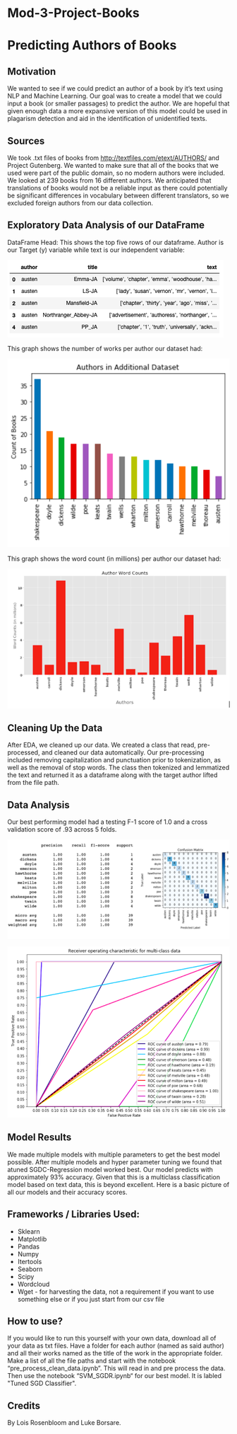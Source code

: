 # Mod-3-Project-Books

# Predicting Authors of Books

## Motivation
We wanted to see if we could predict an author of a book by it’s text using NLP and Machine Learning. Our goal was to create a model that we could input a book (or smaller passages) to predict the author.  We are hopeful that given enough data a more expansive version of this model could be used in plagarism detection and aid in the identification of unidentified texts.
## Sources
We took .txt files of books from http://textfiles.com/etext/AUTHORS/ and Project Gutenberg. We wanted to make sure that all of the books that we used were part of the public domain, so no modern authors were included. We looked at 239 books from 16 different authors. We anticipated that translations of books would not be a reliable input as there could potentially be significant differences in vocabulary between different translators, so we excluded foreign authors from our data collection.
## Exploratory Data Analysis of our DataFrame
DataFrame Head: This shows the top five rows of our dataframe. Author is our Target (y) variable while text is our independent variable: 

![image of dataframe head](/Screen%20Shot%202019-03-29%20at%2011.23.03%20AM.png)

This graph shows the number of works per author our dataset had:

![image of graph of work counts per author](/Screen%20Shot%202019-03-29%20at%201.11.14%20PM.png)

This graph shows the word count (in millions) per author our dataset had: 

![image of graph of word counts per author](/Screen%20Shot%202019-03-29%20at%201.10.31%20PM.png)

## Cleaning Up the Data
After EDA, we cleaned up our data. We created a class that read, pre-processed, and cleaned our data automatically. Our pre-processing included removing capitalization and punctuation prior to tokenization, as well as the removal of stop words. The class then tokenized and lemmatized the text and returned it as a dataframe along with the target author lifted from the file path.

## Data Analysis
Our best performing model had a testing F-1 score of 1.0 and a cross validation score of .93 across 5 folds.

![image of best model outcomes](/Screen%20Shot%202019-03-29%20at%201.12.01%20PM.png)

![image of AOC of best model](/Screen%20Shot%202019-03-29%20at%201.12.24%20PM.png)

## Model Results
We made multiple models with multiple parameters to get the best model possible. After multiple models and hyper parameter tuning we found that atuned SGDC-Regression model worked best. Our model predicts with approximately 93% accuracy. Given that this is a multiclass classification model based on text data, this is beyond excellent. Here is a basic picture of all our models and their accuracy scores. 

## Frameworks / Libraries Used:
- Sklearn
- Matplotlib
- Pandas
- Numpy
- Itertools
- Seaborn
- Scipy 
- Wordcloud
- Wget - for harvesting the data, not a requirement if you want to use something else or if you just start from our csv file

## How to use?
If you would like to run this yourself with your own data, download all of your data as txt files. Have a folder for each author (named as said author) and all their works named as the title of the work in the appropriate folder. Make a list of all the file paths and start with the notebook “pre_process_clean_data.ipynb”. This will read in and pre process the data.
Then use the notebook “SVM_SGDR.ipynb“ for our best model. It is labled "Tuned SGD Classifier".

## Credits
By Lois Rosenbloom and Luke Borsare.
